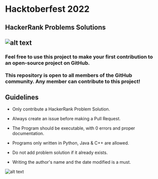 # Hacktoberfest 2022
## HackerRank Problems Solutions <br> <br> ![alt text](https://res.cloudinary.com/practicaldev/image/fetch/s--ds97LCK---/c_imagga_scale,f_auto,fl_progressive,h_420,q_auto,w_1000/https://dev-to-uploads.s3.amazonaws.com/uploads/articles/ymlmr15l83rrjq8natft.jpg)

### Feel free to use this project to make your first contribution to an open-source project on GitHub. <br><br> This repository is open to all members of the GitHub community. Any member can contribute to this project!

## Guidelines
* Only contribute a HackerRank Problem Solution.

* Always create an issue before making a Pull Request.

* The Program should be executable, with 0 errors and proper documentation.

* Programs only written in Python, Java & C++ are allowed.

* Do not add problem solution if it already exists.

* Writing the author's name and the date modified is a must.

![alt text](https://drive.google.com/file/d/1wN3p9qrhmmmXCshYjLQ5PByZFc9HIpNF/view?usp=sharing)
